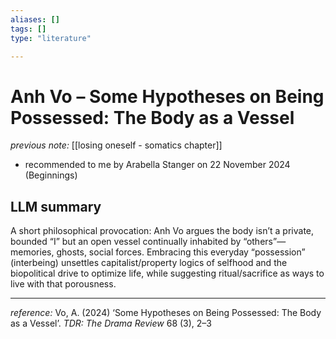 ```yaml
---
aliases: []
tags: []
type: "literature"

---
```


# Anh Vo – Some Hypotheses on Being Possessed: The Body as a Vessel

_previous note:_ [[losing oneself - somatics chapter]]

- recommended to me by Arabella Stanger on 22 November 2024 (Beginnings)

## LLM summary 

A short philosophical provocation: Anh Vo argues the body isn’t a private, bounded “I” but an open vessel continually inhabited by “others”—memories, ghosts, social forces. Embracing this everyday “possession” (interbeing) unsettles capitalist/property logics of selfhood and the biopolitical drive to optimize life, while suggesting ritual/sacrifice as ways to live with that porousness.


---
_reference:_ Vo, A. (2024) ‘Some Hypotheses on Being Possessed: The Body as a Vessel’. _TDR: The Drama Review_ 68 (3), 2–3